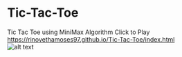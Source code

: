 # Tic-Tac-Toe
Tic Tac Toe using MiniMax Algorithm
Click to Play https://rinovethamoses97.github.io/Tic-Tac-Toe/index.html  
![alt text](https://github.com/rinovethamoses97/Tic-Tac-Toe/blob/master/output.png)  
